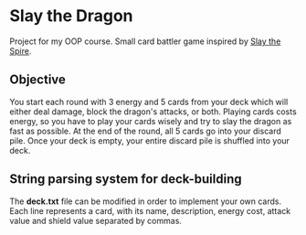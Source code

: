 # Slay the Dragon
Project for my OOP course. Small card battler game inspired by [Slay the Spire](https://store.steampowered.com/app/646570/Slay_the_Spire/).

## Objective

You start each round with 3 energy and 5 cards from your deck which will either deal damage, block the dragon's attacks, or both. Playing cards costs energy, so you have to play your cards wisely and try to slay the dragon as fast as possible. At the end of the round, all 5 cards go into your discard pile. Once your deck is empty, your entire discard pile is shuffled into your deck.

## String parsing system for deck-building

The **deck.txt** file can be modified in order to implement your own cards. Each line represents a card, with its name, description, energy cost, attack value and shield value separated by commas.

    